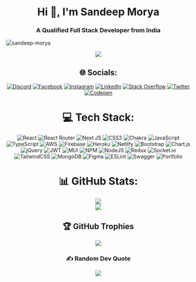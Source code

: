 <h1 align="center">Hi 👋, I'm Sandeep Morya</h1>
<h3 align="center">A Qualified Full Stack Developer from India</h3>

<div align="center">
<p align="left"> <img src="https://komarev.com/ghpvc/?username=sandeep-morya&label=Profile%20views&color=0e75b6&style=flat" alt="sandeep-morya" /> </p>

![](https://github-readme-stats.vercel.app/api/top-langs/?username=Sandeep-morya&theme=monokai&hide_border=false&include_all_commits=true&count_private=true&layout=compact)

## 🌐 Socials:

[![Discord](https://img.shields.io/badge/Discord-%237289DA.svg?logo=discord&logoColor=white)](https://discord.gg/sandeepmorya#8054) [![Facebook](https://img.shields.io/badge/Facebook-%231877F2.svg?logo=Facebook&logoColor=white)](https://facebook.com/Sandeepmaurya13) [![Instagram](https://img.shields.io/badge/Instagram-%23E4405F.svg?logo=Instagram&logoColor=white)](https://instagram.com/13Sandeepmaurya) [![LinkedIn](https://img.shields.io/badge/LinkedIn-%230077B5.svg?logo=linkedin&logoColor=white)](https://linkedin.com/in/sandeep-morya-dev/) [![Stack Overflow](https://img.shields.io/badge/-Stackoverflow-FE7A16?logo=stack-overflow&logoColor=white)](https://stackoverflow.com/users/sandeep-maurya) [![Twitter](https://img.shields.io/badge/Twitter-%231DA1F2.svg?logo=Twitter&logoColor=white)](https://twitter.com/Sandeep60852208) [![Codepen](https://img.shields.io/badge/Codepen-000000?style=for-the-badge&logo=codepen&logoColor=white)](https://codepen.io/Sandeep-morya)

# 💻 Tech Stack:

![React](https://img.shields.io/badge/react-%2320232a.svg?style=for-the-badge&logo=react&logoColor=%2361DAFB) ![React Router](https://img.shields.io/badge/React_Router-CA4245?style=for-the-badge&logo=react-router&logoColor=white) ![Next JS](https://img.shields.io/badge/Next-black?style=for-the-badge&logo=next.js&logoColor=white) ![CSS3](https://img.shields.io/badge/css3-%231572B6.svg?style=for-the-badge&logo=css3&logoColor=white) ![Chakra](https://img.shields.io/badge/chakra-%234ED1C5.svg?style=for-the-badge&logo=chakraui&logoColor=white) ![JavaScript](https://img.shields.io/badge/javascript-%23323330.svg?style=for-the-badge&logo=javascript&logoColor=%23F7DF1E) ![TypeScript](https://img.shields.io/badge/typescript-%23007ACC.svg?style=for-the-badge&logo=typescript&logoColor=white) ![AWS](https://img.shields.io/badge/AWS-%23FF9900.svg?style=for-the-badge&logo=amazon-aws&logoColor=white) ![Firebase](https://img.shields.io/badge/firebase-%23039BE5.svg?style=for-the-badge&logo=firebase) ![Heroku](https://img.shields.io/badge/heroku-%23430098.svg?style=for-the-badge&logo=heroku&logoColor=white) ![Netlify](https://img.shields.io/badge/netlify-%23000000.svg?style=for-the-badge&logo=netlify&logoColor=#00C7B7) ![Bootstrap](https://img.shields.io/badge/bootstrap-%23563D7C.svg?style=for-the-badge&logo=bootstrap&logoColor=white) ![Chart.js](https://img.shields.io/badge/chart.js-F5788D.svg?style=for-the-badge&logo=chart.js&logoColor=white) ![jQuery](https://img.shields.io/badge/jquery-%230769AD.svg?style=for-the-badge&logo=jquery&logoColor=white) ![JWT](https://img.shields.io/badge/JWT-black?style=for-the-badge&logo=JSON%20web%20tokens) ![MUI](https://img.shields.io/badge/MUI-%230081CB.svg?style=for-the-badge&logo=material-ui&logoColor=white) ![NPM](https://img.shields.io/badge/NPM-%23000000.svg?style=for-the-badge&logo=npm&logoColor=white) ![NodeJS](https://img.shields.io/badge/node.js-6DA55F?style=for-the-badge&logo=node.js&logoColor=white) ![Redux](https://img.shields.io/badge/redux-%23593d88.svg?style=for-the-badge&logo=redux&logoColor=white) ![Socket.io](https://img.shields.io/badge/Socket.io-black?style=for-the-badge&logo=socket.io&badgeColor=010101) ![TailwindCSS](https://img.shields.io/badge/tailwindcss-%2338B2AC.svg?style=for-the-badge&logo=tailwind-css&logoColor=white) ![MongoDB](https://img.shields.io/badge/MongoDB-%234ea94b.svg?style=for-the-badge&logo=mongodb&logoColor=white) ![Figma](https://img.shields.io/badge/figma-%23F24E1E.svg?style=for-the-badge&logo=figma&logoColor=white) ![ESLint](https://img.shields.io/badge/ESLint-4B3263?style=for-the-badge&logo=eslint&logoColor=white) ![Swagger](https://img.shields.io/badge/-Swagger-%23Clojure?style=for-the-badge&logo=swagger&logoColor=white) ![Portfolio](https://img.shields.io/badge/Portfolio-%23000000.svg?style=for-the-badge&logo=firefox&logoColor=#FF7139)

# 📊 GitHub Stats:

![](https://github-readme-stats.vercel.app/api?username=Sandeep-morya&theme=monokai&hide_border=false&include_all_commits=true&count_private=true)<br/>
![](https://github-readme-streak-stats.herokuapp.com/?user=Sandeep-morya&theme=monokai&hide_border=false)<br/>

## 🏆 GitHub Trophies

![](https://github-profile-trophy.vercel.app/?username=Sandeep-morya&theme=monokai&no-frame=false&no-bg=false&margin-w=4)

### ✍️ Random Dev Quote

![](https://quotes-github-readme.vercel.app/api?type=horizontal&theme=gruvbox)

</div>
